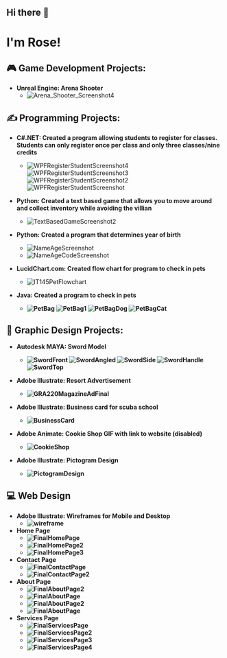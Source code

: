 ## Hi there 👋

<!--
**RichRepository/RichRepository** is a ✨ _special_ ✨ repository because its `README.md` (this file) appears on your GitHub profile.

Here are some ideas to get you started:

- 🔭 I’m currently working on ...
- 🌱 I’m currently learning ...
- 👯 I’m looking to collaborate on ...
- 🤔 I’m looking for help with ...
- 💬 Ask me about ...
- 📫 How to reach me: ...
- 😄 Pronouns: ...
- ⚡ Fun fact: ...
-->

<h1>I'm Rose!

<h2> 🎮 Game Development Projects:</h2>

- <b> Unreal Engine: Arena Shooter</b>
  - ![Arena_Shooter_Screenshot4](https://github.com/user-attachments/assets/7887f99b-4c8a-427d-9a47-49a21cf7eecb)

<h2> ✍️ Programming Projects:</h2>

- <b> C#.NET: Created a program allowing students to register for classes. Students can only register once per class and only three classes/nine credits </b>
  - ![WPFRegisterStudentScreenshot4](https://github.com/user-attachments/assets/38a6b38b-eced-4550-9931-391803590cf6)
![WPFRegisterStudentScreenshot3](https://github.com/user-attachments/assets/70a77ec8-d639-4be9-9337-ed1139da70b0)
![WPFRegisterStudentScreenshot2](https://github.com/user-attachments/assets/63b4aece-ff5b-41b9-9adc-4cf6757d7a87)
![WPFRegisterStudentScreenshot](https://github.com/user-attachments/assets/dfaceff3-7d2f-45a6-85df-c65dfb5b7e3f)

- <b> Python: Created a text based game that allows you to move around and collect inventory while avoiding the villian </b>
  - ![TextBasedGameScreenshot2](https://github.com/user-attachments/assets/437748e6-6aa1-469a-ac65-7f79d73d8177)


- <b> Python: Created a program that determines year of birth </b>
  - ![NameAgeScreenshot](https://github.com/user-attachments/assets/ca9ca5ed-2cbe-44bd-a432-0271f680d8d7)
  - ![NameAgeCodeScreenshot](https://github.com/user-attachments/assets/7d9f1531-5824-4a7e-b09b-1bee549ce67e)
 
- <b> LucidChart.com: Created flow chart for program to check in pets </b>
  - ![IT145PetFlowchart](https://github.com/user-attachments/assets/354dbdef-bc4e-4014-b74d-a9dd9b9a47a8)
- <b> Java: Created a program to check in pets
  - ![PetBag](https://github.com/user-attachments/assets/a206b3f5-3b9c-40ea-a0c4-5ee15a467e5e)
![PetBag1](https://github.com/user-attachments/assets/41b63707-6a26-4b3a-a577-9df2d3881a68)
![PetBagDog](https://github.com/user-attachments/assets/1e93cfb3-7c9e-4f9a-b979-c292f1d6b862)
![PetBagCat](https://github.com/user-attachments/assets/ff40c627-876f-436d-8276-39706fef2f01)

<h2> 🤳 Graphic Design Projects:</h2>

- <b> Autodesk MAYA: Sword Model </b>
  - ![SwordFront](https://github.com/user-attachments/assets/00f61472-a7b6-468f-81f5-868d53ad97ca)
  ![SwordAngled](https://github.com/user-attachments/assets/d69f0c1e-9015-4807-926f-e0407d9cb1b6)
  ![SwordSide](https://github.com/user-attachments/assets/0f52db9a-f40c-498f-a6d3-7f8258f3b6fc)
  ![SwordHandle](https://github.com/user-attachments/assets/3ccfbfe8-adc2-4c27-9098-cd69ad94bea9)
  ![SwordTop](https://github.com/user-attachments/assets/7e6e2f02-c2ab-4782-a3a2-eb27b6e79128)

- <b> Adobe Illustrate: Resort Advertisement</b>
  - ![GRA220MagazineAdFinal](https://github.com/user-attachments/assets/9f541bdf-559f-4e4c-b281-0ea073060d11)

- <b> Adobe Illustrate: Business card for scuba school </b>
  - ![BusinessCard](https://github.com/user-attachments/assets/c2f89113-1c0a-498a-8bcb-2c6a442133ea)
 
- <b> Adobe Animate: Cookie Shop GIF with link to website (disabled)</b>
  - ![CookieShop](https://github.com/user-attachments/assets/4c9927b0-0ff5-4aff-ab00-6879e1375495)

- <b> Adobe Illustrate: Pictogram Design </b>
  - ![PictogramDesign](https://github.com/user-attachments/assets/dfea7c89-7f3f-4e95-b70e-0de9981034d5)

<h2> 💻 Web Design </h2>

- <b> Adobe Illustrate: Wireframes for Mobile and Desktop </b>
  - ![wireframe](https://github.com/user-attachments/assets/ac8ed02e-51b3-4453-bbf0-fb83cb650754)
- <b>Home Page</b>
  - ![FinalHomePage](https://github.com/user-attachments/assets/12f587ab-bbfa-44d5-963c-8a1f9bc159ff)
  - ![FinalHomePage2](https://github.com/user-attachments/assets/69b480f7-a5e1-4637-91b6-b328ce0f94ce)
  - ![FinalHomePage3](https://github.com/user-attachments/assets/f45b72a5-63ea-49ae-89b6-cefa69b5a17c)
- <b>Contact Page</b>
  - ![FinalContactPage](https://github.com/user-attachments/assets/8bb17549-c81c-4552-b10b-caf146e310f4)
  - ![FinalContactPage2](https://github.com/user-attachments/assets/5ec83d01-3e93-4ca5-95ad-1d8dcd95a43b)
- <b>About Page</b>
  - ![FinalAboutPage2](https://github.com/user-attachments/assets/340ad6c3-c61a-4c93-8bb1-6368396b8039)
  - ![FinalAboutPage](https://github.com/user-attachments/assets/008ad854-0ac4-4dd5-944c-567cafd8c6f3)
  - ![FinalAboutPage2](https://github.com/user-attachments/assets/5e750a27-5674-4ad7-9a16-835de4734659)
  - ![FinalAboutPage](https://github.com/user-attachments/assets/ebc0f428-9dee-4d81-bd2d-d4ddd0036213)
- <b>Services Page</b>
  - ![FinalServicesPage](https://github.com/user-attachments/assets/191c3084-8d0b-4764-9f3a-755af0684f12)
  - ![FinalServicesPage2](https://github.com/user-attachments/assets/b1a26fda-d859-44f2-a0e6-866716223a77)
  - ![FinalServicesPage3](https://github.com/user-attachments/assets/6ea95245-7c8e-4ec1-b222-ca9653c40c04)
  - ![FinalServicesPage4](https://github.com/user-attachments/assets/8216609e-8ede-4362-808f-9efec201c88a)

